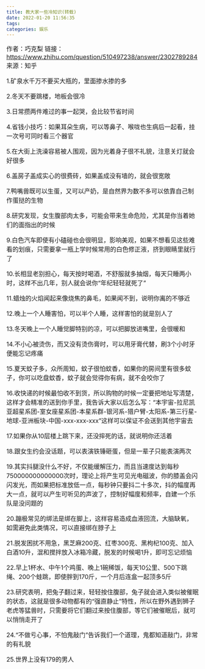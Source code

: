 ```yaml
---
title: 教大家一些冷知识(转载)
date: 2022-01-20 11:56:35
tags: 
categories: 娱乐
---
```

<font size=3>

作者：巧克梨
链接：https://www.zhihu.com/question/510497238/answer/2302789284
来源：知乎

1.矿泉水千万不要买大瓶的，里面掺水掺的多

2.冬天不要跳楼，地板会很冷

3.日常攒两件难过的事一起哭，会比较节省时间

4.省钱小技巧：如果耳朵生病，可以等鼻子、喉咙也生病后一起看，挂一次号可同时看三个器官

5.在大街上洗澡容易被人围观，因为光着身子很不礼貌，注意关灯就会好很多

6.盖房子盖成实心的很费砖，如果盖成没有墙的，就会很宽敞

7.鸭嘴兽既可以生蛋，又可以产奶，是自然界为数不多可以依靠自己制作蛋挞的生物

8.研究发现，女生腹部肉太多，可能会带来生命危险，尤其是你当着她们的面指出的时候

9.白色汽车即使有小磕碰也会很明显，影响美观，如果不想看见这些难看的划痕，只需要拿一瓶上学时候常用的白色修正液，挤到眼睛里就行了

10.长相显老别担心，每天按时喝酒，不舒服就多抽烟，每天只睡两小时，这样不出几年，别人就会说你“年纪轻轻就死了”

11.蜡烛的火焰闻起来像烧焦的鼻毛，如果闻不到，说明你离的不够近

12.晚上一个人睡害怕，可以半个人睡，这样害怕的就是别人了

13.冬天晚上一个人睡觉脚特别的凉，可以把脚放进嘴里，会很暖和

14.不小心被烫伤，而又没有烫伤膏时，可以用牙膏代替，刷3个小时牙便能忘记疼痛

15.夏天蚊子多，众所周知，蚊子很怕蚊香，如果你的房间里有很多蚊子，你可以吃盘蚊香，蚊子就会觉得你有病，就不会咬你了

16.收快递的时候最怕收不到货，所以购物的时候一定要把地址写清楚，这样才会精准的送到你手里，我告诉大家以后怎么写：“本宇宙-拉尼凯亚超星系团-室女座星系团-本星系群-银河系-猎户臂-太阳系-第三行星-地球-亚洲板块-中国-xxx-xxx-xxx”这样可以保证不会送到其他宇宙去

17.如果你从10层楼上跳下来，还没摔死的话，就说明你还活着

18.跟女生约会没话题，可以表演铁锤砸蛋，但是一辈子只能表演两次

19.其实抖腿没什么不好，不仅能缓解压力，而且当速度达到每秒750000000000000次时，理论上将产生可见光电磁波，你的膝盖会闪闪发光，而如果把标准放低一点，每秒钟只要抖二十多次，抖的幅度再大一点，就可以产生可听见的声波了，控制好幅度和频率，自建一个乐队是没问题的

20.蹦极常见的绑法是绑在脚上，这样容易造成血液回流，大脑缺氧，如需避免此类情况，可以直接绑在脖子上

21.脱发困扰不用急，黑芝麻200克、红枣300克、黑枸杞100克、加入白酒10升，混和搅拌放入冰箱冷藏，脱发的时候喝1升，即可忘记烦恼

22.早上1杯水、中午1个鸡蛋、晚上1碗稀饭，每天10公里、500下跳绳、200个蛙跳，即使胖到170斤，一个月后连盒一起顶多5斤

23.研究表明，把兔子翻过来，轻轻按住腹部，兔子就会进入类似被催眠的状态，这就是很多动物都有的“强直静止”特性，所以在野外遇到狮子老虎等猛兽时，只需要将它们翻过来按住腹部，等它们被催眠后，就可以悄悄走开了

24.“不做亏心事，不怕鬼敲门”告诉我们一个道理，鬼都知道敲门，非常的有礼貌

25.世界上没有179的男人

</font>